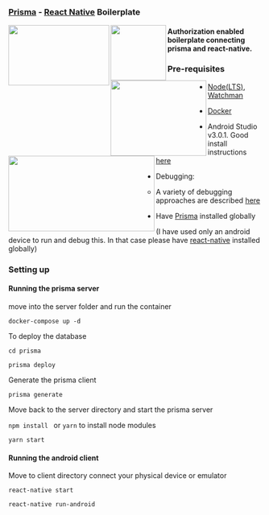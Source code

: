 ### [Prisma](http://prismagraphql.com) - [React Native](https://facebook.github.io/react-native/) Boilerplate

<div>
<img align="left" width="200" height="120" src="https://camo.githubusercontent.com/c7f49c483a3c5a145ff55c7331520a65e12abff2/68747470733a2f2f692e696d6775722e636f6d2f774434725674342e706e67">

<img align="left" width="110" height="110" src="https://upload.wikimedia.org/wikipedia/commons/thumb/a/a7/React-icon.svg/2000px-React-icon.svg.png">

<img align="left" width="190" height="150" src="https://cdn.pixabay.com/photo/2015/04/23/17/41/node-js-736399_960_720.png">

<img align="left" width="290" height="150" src="https://cdn-images-1.medium.com/max/1467/1*pO4kjXdsOi_ZsS50Py6UNQ.png">

</div>

#### Authorization enabled boilerplate connecting prisma and react-native.

### Pre-requisites

* [Node(LTS)](https://nodejs.org/en/), [Watchman](https://facebook.github.io/react-native/docs/getting-started.html#node-watchman)
* [Docker](https://www.docker.com/)
* Android Studio v3.0.1. Good install instructions [here](https://facebook.github.io/react-native/docs/getting-started.html#1-install-android-studio)
* Debugging:

  * A variety of debugging approaches are described [here](https://facebook.github.io/react-native/docs/debugging.html)  
* Have [Prisma](http://prismagraphql.com) installed globally 

(I have used only an android device to run and debug this. In that case please have [react-native](https://www.npmjs.com/package/react-native) installed globally)

### Setting up

#### Running the prisma server
move into the server folder and run the container

`docker-compose up -d`

To deploy the database 

`cd prisma`

`prisma deploy`

Generate the prisma client

`prisma generate`

Move back to the server directory and start the prisma server

`npm install ` or `yarn` to install node modules

`yarn start`

#### Running the android client

Move to client directory
connect your physical device or emulator

`react-native start`

`react-native run-android`
